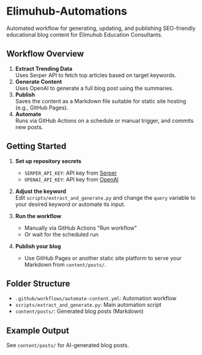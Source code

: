 # Elimuhub-Automations

Automated workflow for generating, updating, and publishing SEO-friendly educational blog content for Elimuhub Education Consultants.

## Workflow Overview

1. **Extract Trending Data**  
   Uses Serper API to fetch top articles based on target keywords.
2. **Generate Content**  
   Uses OpenAI to generate a full blog post using the summaries.
3. **Publish**  
   Saves the content as a Markdown file suitable for static site hosting (e.g., GitHub Pages).
4. **Automate**  
   Runs via GitHub Actions on a schedule or manual trigger, and commits new posts.

## Getting Started

1. **Set up repository secrets**
   - `SERPER_API_KEY`: API key from [Serper](https://serper.dev/)
   - `OPENAI_API_KEY`: API key from [OpenAI](https://platform.openai.com/)

2. **Adjust the keyword**  
   Edit `scripts/extract_and_generate.py` and change the `query` variable to your desired keyword or automate its input.

3. **Run the workflow**  
   - Manually via GitHub Actions "Run workflow"
   - Or wait for the scheduled run

4. **Publish your blog**
   - Use GitHub Pages or another static site platform to serve your Markdown from `content/posts/`.

## Folder Structure

- `.github/workflows/automate-content.yml`: Automation workflow
- `scripts/extract_and_generate.py`: Main automation script
- `content/posts/`: Generated blog posts (Markdown)

## Example Output

See `content/posts/` for AI-generated blog posts.
